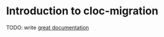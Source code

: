# Introduction to cloc-migration

TODO: write [great documentation](http://jacobian.org/writing/what-to-write/)

